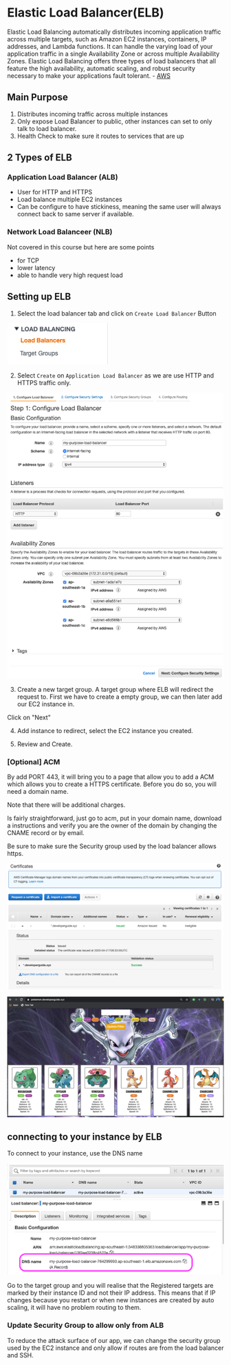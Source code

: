 # Elastic Load Balancer(ELB)

Elastic Load Balancing automatically distributes incoming application traffic across multiple targets, such as Amazon EC2 instances, containers, IP addresses, and Lambda functions. It can handle the varying load of your application traffic in a single Availability Zone or across multiple Availability Zones. Elastic Load Balancing offers three types of load balancers that all feature the high availability, automatic scaling, and robust security necessary to make your applications fault tolerant. - [AWS](https://aws.amazon.com/elasticloadbalancing/)

## Main Purpose

1. Distributes incoming traffic across multiple instances
2. Only expose Load Balancer to public, other instances can set to only talk to load balancer.
3. Health Check to make sure it routes to services that are up

## 2 Types of ELB

### Application Load Balancer (ALB)

- User for HTTP and HTTPS
- Load balance multiple EC2 instances
- Can be configure to have stickiness, meaning the same user will always connect back to same server if available.

### Network Load Balanceer (NLB)

Not covered in this course but here are some points

- for TCP
- lower latency
- able to handle very high request load

## Setting up ELB

1. Select the load balancer tab and click on `Create Load Balancer` Button

![load balancer](_media/load_balancer.png)

2. Select `Create` on `Application Load Balancer` as we are use HTTP and HTTPS traffic only.

![create new elb](_media/create_new_elb.png)

3. Create a new target group. A target group where ELB will redirect the request to. First we have to create a empty group, we can then later add our EC2 instance in.

Click on "Next"

4. Add instance to redirect, select the EC2 instance you created.

5. Review and Create.

### [Optional] ACM

By add PORT 443, it will bring you to a page that allow you to add a ACM which allows you to create a HTTPS certificate. Before you do so, you will need a domain name.

Note that there will be additional charges.

Is fairly straightforward, just go to acm, put in your domain name, download a instructions and verify you are the owner of the domain by changing the CNAME record or by email.

Be sure to make sure the Security group used by the load balancer allows https.

![acm](_media/acm.png)

![https pokemon](_media/https-pokemon.png)

## connecting to your instance by ELB

To connect to your instance, use the DNS name

![DNS Name](_media/created-load-balancer.png)

Go to the target group and you will realise that the Registered targets are marked by their instance ID and not their IP address. This means that if IP changes because you restart or when new instances are created by auto scaling, it will have no problem routing to them.

### Update Security Group to allow only from ALB

To reduce the attack surface of our app, we can change the security group used by the EC2 instance and only allow if routes are from the load balancer and SSH.
